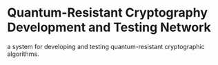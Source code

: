 # Quantum-Resistant Cryptography Development and Testing Network
 a system for developing and testing quantum-resistant cryptographic algorithms.
